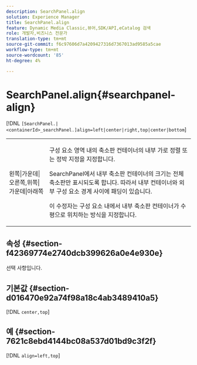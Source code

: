 ```yaml
---
description: SearchPanel.align
solution: Experience Manager
title: SearchPanel.align
feature: Dynamic Media Classic,뷰어,SDK/API,eCatalog 검색
role: 개발자,비즈니스 전문가
translation-type: tm+mt
source-git-commit: f6c97606d7a4209427316d7367013ad9585a5cae
workflow-type: tm+mt
source-wordcount: '85'
ht-degree: 4%

---
```



# SearchPanel.align{#searchpanel-align}

[!DNL `[SearchPanel.|<containerId>_searchPanel.]align=left|center|right,top|center|bottom`]

<table id="table_2B109D2F91E64B5382B31921C3780FA5"> 
 <tbody> 
  <tr> 
   <td colname="col1"> <p><span class="codeph"> 왼쪽|가운데|오른쪽,위쪽|가운데|아래쪽</span> </p> </td> 
   <td colname="col2"> <p> 구성 요소 영역 내의 축소판 컨테이너의 내부 가로 정렬 또는 정박 지정을 지정합니다. </p> <p>SearchPanel에서 내부 축소판 컨테이너의 크기는 전체 축소판만 표시되도록 합니다. 따라서 내부 컨테이너와 외부 구성 요소 경계 사이에 패딩이 있습니다. </p> <p>이 수정자는 구성 요소 내에서 내부 축소판 컨테이너가 수평으로 위치하는 방식을 지정합니다. </p> </td> 
  </tr> 
 </tbody> 
</table>

## 속성 {#section-f42369774e2740dcb399626a0e4e930e}

선택 사항입니다.

## 기본값 {#section-d016470e92a74f98a18c4ab3489410a5}

[!DNL `center,top`]

## 예 {#section-7621c8ebd4144bc08a537d01bd9c3f2f}

[!DNL `align=left,top`]
